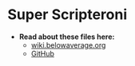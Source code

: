 # Super Scripteroni

* **Read about these files here:**
    * [wiki.belowaverage.org](https://wiki.belowaverage.org/en/software/supersuite/superscripteroni)
    * [GitHub](https://github.com/belowaverage-org/Wiki/blob/master/software/supersuite/superscripteroni.md)